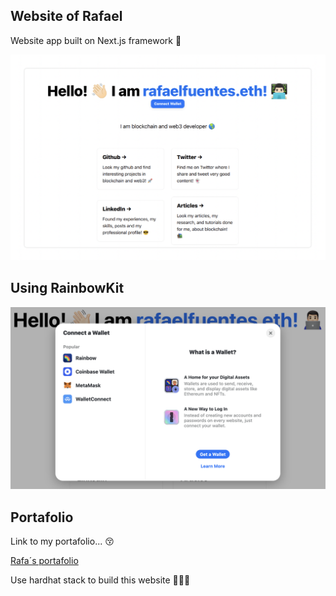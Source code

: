 ## Website of Rafael

Website app built on Next.js framework 🦄

![Website](https://raw.githubusercontent.com/RafaBlockDev/MyWebsite/main/public/website.png)

## Using RainbowKit

![Wallet](https://raw.githubusercontent.com/RafaBlockDev/MyWebsite/main/public/wallet.png)

## Portafolio

Link to my portafolio... 😚

[Rafa´s portafolio](https://github.com/RafaBlockDev/Personsal-Web3-Projects)

Use hardhat stack to build this website 👨🏻‍💻

